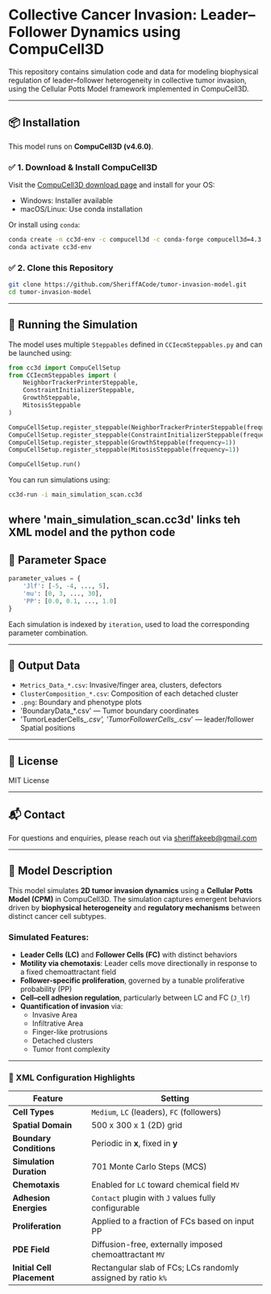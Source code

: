 # Collective Cancer Invasion: Leader–Follower Dynamics using CompuCell3D

This repository contains simulation code and data for modeling biophysical regulation of leader–follower heterogeneity in collective tumor invasion, using the Cellular Potts Model framework implemented in CompuCell3D.

---

## 📦 Installation

This model runs on **CompuCell3D (v4.6.0)**.

### ✅ 1. Download & Install CompuCell3D

Visit the [CompuCell3D download page](https://compucell3d.org/Downloads) and install for your OS:

- Windows: Installer available
- macOS/Linux: Use conda installation

Or install using `conda`:

```bash
conda create -n cc3d-env -c compucell3d -c conda-forge compucell3d=4.3.1
conda activate cc3d-env
```

### ✅ 2. Clone this Repository

```bash
git clone https://github.com/SheriffACode/tumor-invasion-model.git
cd tumor-invasion-model
```

---

## 🧪 Running the Simulation

The model uses multiple `Steppables` defined in `CCIecmSteppables.py` and can be launched using:

```python
from cc3d import CompuCellSetup
from CCIecmSteppables import (
    NeighborTrackerPrinterSteppable,
    ConstraintInitializerSteppable,
    GrowthSteppable,
    MitosisSteppable
)

CompuCellSetup.register_steppable(NeighborTrackerPrinterSteppable(frequency=100))
CompuCellSetup.register_steppable(ConstraintInitializerSteppable(frequency=1))
CompuCellSetup.register_steppable(GrowthSteppable(frequency=1))
CompuCellSetup.register_steppable(MitosisSteppable(frequency=1))

CompuCellSetup.run()
```

You can run simulations using:

```bash
cc3d-run -i main_simulation_scan.cc3d
```
where 'main_simulation_scan.cc3d' links teh XML model and the python code
---

## 🔁 Parameter Space

```python
parameter_values = {
    'Jlf': [-5, -4, ..., 5],
    'mu': [0, 3, ..., 30],
    'PP': [0.0, 0.1, ..., 1.0]
}
```

Each simulation is indexed by `iteration`, used to load the corresponding parameter combination.

---

## 📁 Output Data

- `Metrics_Data_*.csv`: Invasive/finger area, clusters, defectors
- `ClusterComposition_*.csv`: Composition of each detached cluster
- `.png`: Boundary and phenotype plots
- 'BoundaryData_*.csv' — Tumor boundary coordinates
- 'TumorLeaderCells_*.csv', 'TumorFollowerCells_*.csv' — leader/follower Spatial positions
---

## 📜 License

MIT License

---

## 📬 Contact
For questions and enquiries, please reach out via sheriffakeeb@gmail.com



---

## 🧬 Model Description

This model simulates **2D tumor invasion dynamics** using a **Cellular Potts Model (CPM)** in CompuCell3D. The simulation captures emergent behaviors driven by **biophysical heterogeneity** and **regulatory mechanisms** between distinct cancer cell subtypes.

### Simulated Features:

- **Leader Cells (LC)** and **Follower Cells (FC)** with distinct behaviors
- **Motility via chemotaxis**: Leader cells move directionally in response to a fixed chemoattractant field
- **Follower-specific proliferation**, governed by a tunable proliferative probability (PP)
- **Cell–cell adhesion regulation**, particularly between LC and FC (`J_lf`)
- **Quantification of invasion** via:
  - Invasive Area
  - Infiltrative Area
  - Finger-like protrusions
  - Detached clusters
  - Tumor front complexity

---

### 🔧 XML Configuration Highlights

| Feature                     | Setting                                                  |
|----------------------------|-----------------------------------------------------------|
| **Cell Types**             | `Medium`, `LC` (leaders), `FC` (followers)                |
| **Spatial Domain**         | 500 x 300 x 1 (2D) grid                                   |
| **Boundary Conditions**    | Periodic in **x**, fixed in **y**                         |
| **Simulation Duration**    | 701 Monte Carlo Steps (MCS)                              |
| **Chemotaxis**             | Enabled for `LC` toward chemical field `MV`              |
| **Adhesion Energies**      | `Contact` plugin with `J` values fully configurable       |
| **Proliferation**          | Applied to a fraction of FCs based on input PP            |
| **PDE Field**              | Diffusion-free, externally imposed chemoattractant `MV`   |
| **Initial Cell Placement** | Rectangular slab of FCs; LCs randomly assigned by ratio `k%` |


